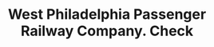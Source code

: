 ---
doi: 10.7916/D80S11JX
date_other: '1860'
date_other_textual: 1860-1869
form: printed ephemera
genre:
- Checks (bank checks)
name:
- West Philadelphia Passenger Railway Company
object_in_context_url: https://biggert.cul.columbia.edu/items/view/ave_biggert_01450
subject_hierarchical_geographic:
- Philadelphia, Pennsylvania, United States
subject_name:
- West Philadelphia Passenger Railway Company
title: West Philadelphia Passenger Railway Company. Check
sort_title: West Philadelphia Passenger Railway Company. Check
call_number: ave_biggert_01450
coordinates:
- 40.00944444444445,-75.13333333333334
pid: ave_biggert_01450
identifiers: ave_biggert_01450
permalink: /biggert/ave_biggert_01450/
layout: iiif-image-page
---
